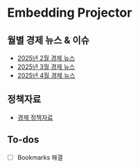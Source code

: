 # Embedding Projector

## 월별 경제 뉴스 & 이슈
- [2025년 2월 경제 뉴스](https://projector.tensorflow.org/?config=https://raw.githubusercontent.com/jo-cho/embedding_projector/refs/heads/main/enews_202502.json)
- [2025년 3월 경제 뉴스](https://projector.tensorflow.org/?config=https://raw.githubusercontent.com/jo-cho/embedding_projector/refs/heads/main/enews_202503.json)
- [2025년 4월 경제 뉴스](https://projector.tensorflow.org/?config=https://raw.githubusercontent.com/jo-cho/embedding_projector/refs/heads/main/enews_202504.json)

## 정책자료
- [경제 정책자료](https://projector.tensorflow.org/?config=https://raw.githubusercontent.com/jo-cho/embedding_projector/refs/heads/main/epic_epts.json)

## To-dos

- [ ] Bookmarks 해결

